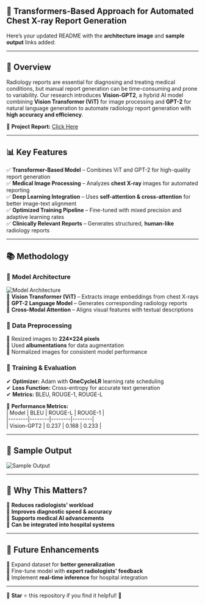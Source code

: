 ## 🚀 **Transformers-Based Approach for Automated Chest X-ray Report Generation**  
Here’s your updated README with the **architecture image** and **sample output** links added:  

---

## 🚀 **Overview**  
Radiology reports are essential for diagnosing and treating medical conditions, but manual report generation can be time-consuming and prone to variability. Our research introduces **Vision-GPT2**, a hybrid AI model combining **Vision Transformer (ViT)** for image processing and **GPT-2** for natural language generation to automate radiology report generation with **high accuracy and efficiency**.  

🔗 **Project Report:** [Click Here](https://drive.google.com/file/d/1CLuDDzRjRBUQswLLSF-PrI8ZD2ldhRTk/view?usp=sharing)  

---

## 📊 **Key Features**  
✅ **Transformer-Based Model** – Combines ViT and GPT-2 for high-quality report generation  
✅ **Medical Image Processing** – Analyzes **chest X-ray** images for automated reporting  
✅ **Deep Learning Integration** – Uses **self-attention & cross-attention** for better image-text alignment  
✅ **Optimized Training Pipeline** – Fine-tuned with mixed precision and adaptive learning rates  
✅ **Clinically Relevant Reports** – Generates structured, **human-like** radiology reports  

---

## 📚 **Methodology**  
### 🔹 **Model Architecture**  
![Model Architecture](https://drive.google.com/uc?export=view&id=1HOWyTY1kAn1Cog0bMuPtvjwzALLS7Zmm)  
📌 **Vision Transformer (ViT)** – Extracts image embeddings from chest X-rays  
📌 **GPT-2 Language Model** – Generates corresponding radiology reports  
📌 **Cross-Modal Attention** – Aligns visual features with textual descriptions  

### 🔹 **Data Preprocessing**  
🔹 Resized images to **224×224 pixels**  
🔹 Used **albumentations** for data augmentation  
🔹 Normalized images for consistent model performance  

### 🔹 **Training & Evaluation**  
✔ **Optimizer:** Adam with **OneCycleLR** learning rate scheduling  
✔ **Loss Function:** Cross-entropy for accurate text generation  
✔ **Metrics:** BLEU, ROUGE-1, ROUGE-L  

🧪 **Performance Metrics:**  
| Model | BLEU | ROUGE-L | ROUGE-1 |  
|--------|--------|--------|--------|  
| Vision-GPT2 | 0.237 | 0.168 | 0.233 |  

---

## 📸 **Sample Output**  
![Sample Output](https://drive.google.com/uc?export=view&id=1Vs2lceCrP2v-AWg3O3d-DXDpKEDIxhH8)  

---

## 🏥 **Why This Matters?**  
📌 **Reduces radiologists' workload**  
📌 **Improves diagnostic speed & accuracy**  
📌 **Supports medical AI advancements**  
📌 **Can be integrated into hospital systems**  

---

## 📌 **Future Enhancements**  
🔹 Expand dataset for **better generalization**  
🔹 Fine-tune model with **expert radiologists' feedback**  
🔹 Implement **real-time inference** for hospital integration  

---

🎯 **Star** ⭐ this repository if you find it helpful! 🚀  
